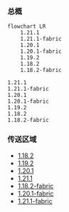 ### 总概

```mermaid
flowchart LR
    1.21.1
    1.21.1-fabric
    1.20.1
    1.20.1-fabric
    1.19.2
    1.18.2
    1.18.2-fabric
```

```
1.21.1
1.21.1-fabric
1.20.1
1.20.1-fabric
1.19.2
1.18.2
1.18.2-fabric
```

### 传送区域

- [1.18.2](/projects/1.18/assets/aileron/aileron)
- [1.19.2](/projects/1.19/assets/aileron/aileron)
- [1.20.1](/projects/1.20/assets/aileron/aileron)
- [1.21.1](/projects/1.21/assets/aileron/aileron)
- [1.18.2-fabric](/projects/1.18-fabric/assets/aileron/aileron)
- [1.20.1-fabric](/projects/1.20-fabric/assets/aileron/aileron)
- [1.21.1-fabric](/projects/1.21-fabric/assets/aileron/aileron)